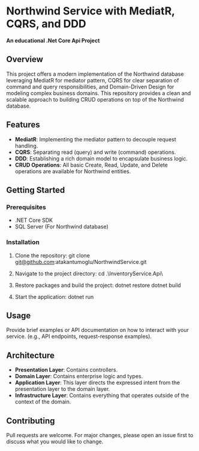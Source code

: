 


# Northwind Service with MediatR, CQRS, and DDD

<b>An educational .Net Core Api Project</b>
## Overview

This project offers a modern implementation of the Northwind database leveraging MediatR for mediator pattern, CQRS for clear separation of command and query responsibilities, and Domain-Driven Design for modeling complex business domains. This repository provides a clean and scalable approach to building CRUD operations on top of the Northwind database.

## Features

- **MediatR**: Implementing the mediator pattern to decouple request handling.
- **CQRS**: Separating read (query) and write (command) operations.
- **DDD**: Establishing a rich domain model to encapsulate business logic.
- **CRUD Operations**: All basic Create, Read, Update, and Delete operations are available for Northwind entities.

## Getting Started

### Prerequisites

- .NET Core SDK
- SQL Server (For Northwind database)

### Installation

1. Clone the repository:
git clone git@github.com:atakantumoglu/NorthwindService.git

2. Navigate to the project directory:
cd .\InventoryService.Api\

3. Restore packages and build the project:
dotnet restore
dotnet build

6. Start the application:
dotnet run

## Usage

Provide brief examples or API documentation on how to interact with your service. (e.g., API endpoints, request-response examples).

## Architecture

- **Presentation Layer**: Contains controllers.
- **Domain Layer**: Contains enterprise logic and types.
- **Application Layer**: This layer directs the expressed intent from the presentation layer to the domain layer.
- **Infrastructure Layer**: Contains everything that operates outside of the context of the domain.


## Contributing

Pull requests are welcome. For major changes, please open an issue first to discuss what you would like to change.


